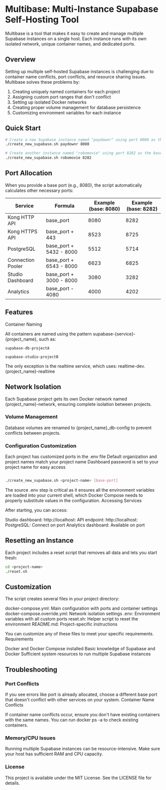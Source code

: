 # Multibase: Multi-Instance Supabase Self-Hosting Tool

Multibase is a tool that makes it easy to create and manage multiple Supabase instances on a single host. Each instance runs with its own isolated network, unique container names, and dedicated ports.

## Overview

Setting up multiple self-hosted Supabase instances is challenging due to container name conflicts, port conflicts, and resource sharing issues. Multibase solves these problems by:

1. Creating uniquely named containers for each project
2. Assigning custom port ranges that don't conflict
3. Setting up isolated Docker networks
4. Creating proper volume management for database persistence
5. Customizing environment variables for each instance

## Quick Start

```bash
# Create a new Supabase instance named "paydownr" using port 8080 as the base port
./create_new_supabase.sh paydownr 8080

# Create another instance named "robomovie" using port 8282 as the base port
./create_new_supabase.sh robomovie 8282
```

## Port Allocation

When you provide a base port (e.g., 8080), the script automatically calculates other necessary ports:

| Service | Formula | Example (base: 8080) | Example (base: 8282) |
|---------|---------|----------------------|----------------------|
| Kong HTTP API | base_port | 8080 | 8282 |
| Kong HTTPS API | base_port + 443 | 8523 | 8725 |
| PostgreSQL | base_port + 5432 - 8000 | 5512 | 5714 |
| Connection Pooler | base_port + 6543 - 8000 | 6623 | 6825 |
| Studio Dashboard | base_port + 3000 - 8000 | 3080 | 3282 |
| Analytics | base_port - 4080 | 4000 | 4202 |


## Features

Container Naming

All containers are named using the pattern supabase-{service}-{project_name}, such as:

```
supabase-db-projectA

supabase-studio-projectB
```
The only exception is the realtime service, which uses: realtime-dev.{project_name}-realtime

## Network Isolation
Each Supabase project gets its own Docker network named {project_name}-network, ensuring complete isolation between projects.

### Volume Management
Database volumes are renamed to {project_name}_db-config to prevent conflicts between projects.

### Configuration Customization

Each project has customized ports in the .env file
Default organization and project names match your project name
Dashboard password is set to your project name for easy access

```bash

./create_new_supabase.sh <project-name> [base-port]

```

The source .env step is critical as it ensures all the environment variables are loaded into your current shell, which Docker Compose needs to properly substitute values in the configuration.
Accessing Services

After starting, you can access:

Studio dashboard: http://localhost:<studio-port>
API endpoint: http://localhost:<http-port>
PostgreSQL: Connect on port <postgres-port>
Analytics dashboard: Available on port <analytics-port>

## Resetting an Instance
Each project includes a reset script that removes all data and lets you start fresh:
```bash
cd <project-name>
./reset.sh
```
## Customization
The script creates several files in your project directory:

docker-compose.yml: Main configuration with ports and container settings
docker-compose.override.yml: Network isolation settings
.env: Environment variables with all custom ports
reset.sh: Helper script to reset the environment
README.md: Project-specific instructions

You can customize any of these files to meet your specific requirements.
Requirements

Docker and Docker Compose installed
Basic knowledge of Supabase and Docker
Sufficient system resources to run multiple Supabase instances

## Troubleshooting

### Port Conflicts
If you see errors like port is already allocated, choose a different base port that doesn't conflict with other services on your system.
Container Name Conflicts

If container name conflicts occur, ensure you don't have existing containers with the same names. You can run docker ps -a to check existing containers.

### Memory/CPU Issues
Running multiple Supabase instances can be resource-intensive. Make sure your host has sufficient RAM and CPU capacity.

### License
This project is available under the MIT License. See the LICENSE file for details.
